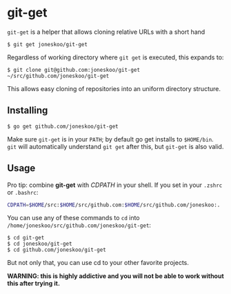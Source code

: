 # git-get

`git-get` is a helper that allows cloning relative URLs with a short hand

    $ git get joneskoo/git-get

Regardless of working directory where `git get` is executed, this expands to:

    $ git clone git@github.com:joneskoo/git-get ~/src/github.com/joneskoo/git-get

This allows easy cloning of repositories into an uniform
directory structure.

## Installing

    $ go get github.com/joneskoo/git-get

Make sure `git-get` is in your `PATH`; by default go get
installs to `$HOME/bin`. `git` will automatically understand
`git get` after this, but `git-get` is also valid.

## Usage

Pro tip: combine **git-get** with *CDPATH* in your shell. If you set in your `.zshrc` or `.bashrc`:

```bash
CDPATH=$HOME/src:$HOME/src/github.com:$HOME/src/github.com/joneskoo:.
```

You can use any of these commands to `cd` into `/home/joneskoo/src/github.com/joneskoo/git-get`:

    $ cd git-get
    $ cd joneskoo/git-get
    $ cd github.com/joneskoo/git-get

But not only that, you can use cd to your other favorite projects.

**WARNING: this is highly addictive and you will not be able to work without this after trying it.**

